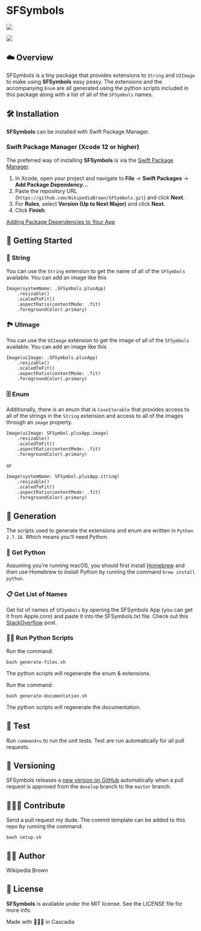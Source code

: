 # SFSymbols

[![](https://img.shields.io/endpoint?url=https%3A%2F%2Fswiftpackageindex.com%2Fapi%2Fpackages%2FWikipediaBrown%2FSFSymbols%2Fbadge%3Ftype%3Dswift-versions)](https://swiftpackageindex.com/WikipediaBrown/SFSymbols)

[![](https://img.shields.io/endpoint?url=https%3A%2F%2Fswiftpackageindex.com%2Fapi%2Fpackages%2FWikipediaBrown%2FSFSymbols%2Fbadge%3Ftype%3Dplatforms)](https://swiftpackageindex.com/WikipediaBrown/SFSymbols)


## ☁️ Overview
SFSymbols is a tiny package that provides extensions to `String` and `UIImage` to make using **SFSymbols** easy peasy. The extensions and the accompanying `Enum` are all generated using the python scripts included in this package along with a list of all of the `SFSymbols` names. 


## 🛠️ Installation
**SFSymbols** can be installed with Swift Package Manager.
### Swift Package Manager (Xcode 12 or higher)

The preferred way of installing **SFSymbols** is via the [Swift Package Manager](https://swift.org/package-manager/).

1. In Xcode, open your project and navigate to **File** → **Swift Packages** → **Add Package Dependency...**
2. Paste the repository URL (`https://github.com/WikipediaBrown/SFSymbols.git`) and click **Next**.
3. For **Rules**, select **Version (Up to Next Major)** and click **Next**.
4. Click **Finish**.

[Adding Package Dependencies to Your App](https://developer.apple.com/documentation/swift_packages/adding_package_dependencies_to_your_app)


## 📖 Getting Started

### 🧶 String
You can use the `String` extension to get the name of all of the `SFSymbols` available. You can add an image like this
```
Image(systemName: .SFSymbols.plusApp)
    .resizable()
    .scaledToFit()
    .aspectRatio(contentMode: .fit)
    .foregroundColor(.primary)
```

### 🏞️ UIImage
You can use the `UIImage` extension to get the image of all of the `SFSymbols` available. You can add an image like this
```
Image(uiImage: .SFSymbols.plusApp)
    .resizable()
    .scaledToFit()
    .aspectRatio(contentMode: .fit)
    .foregroundColor(.primary)
```

### 🗄️ Enum
Additionally, there is an enum that is `CaseIterable` that provides access to all of the strings in the `String` extension and access to all of the images through an `image` property.
```
Image(uiImage: SFSymbol.plusApp.image)
    .resizable()
    .scaledToFit()
    .aspectRatio(contentMode: .fit)
    .foregroundColor(.primary)
```

or 

```
Image(systemName: SFSymbol.plusApp.string)
    .resizable()
    .scaledToFit()
    .aspectRatio(contentMode: .fit)
    .foregroundColor(.primary)
```


## 🌿 Generation

The scripts used to generate the extensions and enum are written in `Python 2.7.18`. Which means you'll need Python. 

### 🐍 Get Python
Assuming you're running macOS, you should first install [Homebrew](https://brew.sh) and then use Homebrew to install Python by running the command `brew install python`.

### 📋 Get List of Names
Get list of names of `SFSymbols` by opening the SFSymbols App (you can get it from Apple.com) and paste it into the SFSymbols.txt file. Check out this [StackOverflow](https://stackoverflow.com/a/63310093/5863650) post.

### 🏃🏽 Run Python Scripts
Run the command:
```
bash generate-files.sh
```

The python scripts will regenerate the enum & extensions.

Run the command:
```
bash generate-documentation.sh
```

The python scripts will regenerate the documentation.


## 🔬 Test

Run `command+u` to run the unit tests. Test are run automatically for all pull requests.


## 🔢 Versioning

SFSymbols releases a [new version on GitHub](https://github.com/WikipediaBrown/SFSymbols/releases) automatically when a pull request is approved from the `develop` branch to the `master` branch.


## 👩🏽‍💻 Contribute

Send a pull request my dude. The commit template can be added to this repo by running the command:
```
bash setup.sh
```

## ✍🏽 Author

Wikipedia Brown


## 🪪 License

**SFSymbols** is available under the MIT license. See the LICENSE file for more info.

Made with 🌲🌲🌲 in Cascadia
